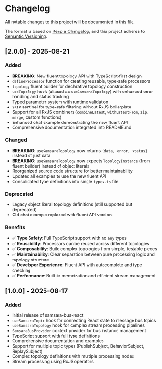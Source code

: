 # Changelog

All notable changes to this project will be documented in this file.

The format is based on [Keep a Changelog](https://keepachangelog.com/en/1.0.0/),
and this project adheres to [Semantic Versioning](https://semver.org/spec/v2.0.0.html).

## [2.0.0] - 2025-08-21

### Added
- **BREAKING**: New fluent topology API with TypeScript-first design
- `defineProcessor` function for creating reusable, type-safe processors
- `topology` fluent builder for declarative topology construction
- `useTopology` hook (aliased as `useSamsaraTopology`) with enhanced error handling and status tracking
- Typed parameter system with runtime validation
- `SKIP` sentinel for type-safe filtering without RxJS boilerplate
- Support for all RxJS combiners (`combineLatest`, `withLatestFrom`, `zip`, `merge`, custom functions)
- Enhanced chat example demonstrating the new fluent API
- Comprehensive documentation integrated into README.md

### Changed
- **BREAKING**: `useSamsaraTopology` now returns `{data, error, status}` instead of just data
- **BREAKING**: `useSamsaraTopology` now expects `TopologyInstance` (from fluent builder) instead of object literals
- Reorganized source code structure for better maintainability
- Updated all examples to use the new fluent API
- Consolidated type definitions into single `types.ts` file

### Deprecated
- Legacy object literal topology definitions (still supported but deprecated)
- Old chat example replaced with fluent API version

### Benefits
- ✅ **Type Safety**: Full TypeScript support with no `any` types
- ✅ **Reusability**: Processors can be reused across different topologies
- ✅ **Composability**: Build complex topologies from simple, testable pieces
- ✅ **Maintainability**: Clear separation between pure processing logic and topology structure
- ✅ **Developer Experience**: Fluent API with autocomplete and type checking
- ✅ **Performance**: Built-in memoization and efficient stream management

## [1.0.0] - 2025-08-17

### Added
- Initial release of samsara-bus-react
- `useSamsaraTopic` hook for connecting React state to message bus topics
- `useSamsaraTopology` hook for complex stream processing pipelines
- `SamsaraBusProvider` context provider for bus instance management
- TypeScript support with full type definitions
- Comprehensive documentation and examples
- Support for multiple topic types (PublishSubject, BehaviorSubject, ReplaySubject)
- Complex topology definitions with multiple processing nodes
- Stream processing using RxJS operators
